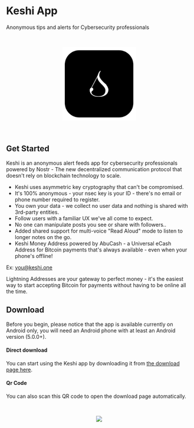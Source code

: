 ﻿# Keshi App

Anonymous tips and alerts for Cybersecurity professionals

<br>

<p align="center">
<img src="./single_s_white_bg.png" width="200" />
</p>

<br>

## Get Started

Keshi is an anonymous alert feeds app for cybersecurity professionals powered by Nostr - The new decentralized communication protocol that doesn't rely on blockchain technology to scale.

- Keshi uses asymmetric key cryptography that can't be compromised.
- It's 100% anonymous - your nsec key is your ID - there's no email or phone number required to register.
- You own your data - we collect no user data and nothing is shared with 3rd-party entities.
- Follow users with a familiar UX we've all come to expect.
- No one can manipulate posts you see or share with followers..
- Added shared support for multi-voice "Read Aloud" mode to listen to longer notes on the go.
- Keshi Money Address powered by AbuCash - a Universal eCash Address for Bitcoin payments that's always available - even when your phone's offline!

Ex: you@keshi.one

Lightning Addresses are your gateway to perfect money - it's the easiest way to start accepting Bitcoin for payments without having to be online all the time.

## Download

Before you begin, please notice that the app is available currently on Android only, you will need an Android phone with at least an Android version (5.0.0+).

#### Direct download

You can start using the Keshi app by downloading it from [the download page here](https://github.com/Keshi-Engineering/Keshi-app/releases/tag/v0.9.45).

#### Qr Code

You can also scan this QR code to open the download page automatically.

<br>

<p align="center">
<img src="https://github.com/Keshi-Engineering/Keshi-app/assets/25140579/14865ea1-3788-43d9-bbed-f2a9bc68af59" width="300" />


